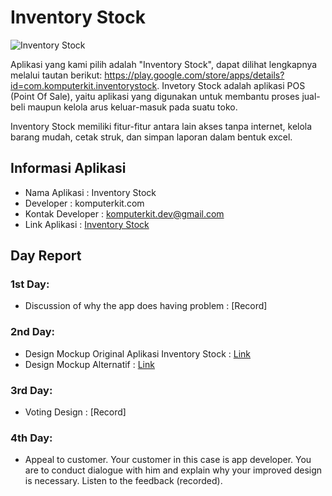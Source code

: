 # Inventory Stock #

![Inventory Stock](https://user-images.githubusercontent.com/62864891/95787291-6aa20c80-0d03-11eb-8e57-dee6052a173b.png)

Aplikasi yang kami pilih adalah "Inventory Stock", dapat dilihat lengkapnya melalui tautan berikut: https://play.google.com/store/apps/details?id=com.komputerkit.inventorystock. Invetory Stock adalah aplikasi POS (Point Of Sale), yaitu aplikasi yang digunakan untuk membantu proses jual-beli maupun kelola arus keluar-masuk pada suatu toko.

Inventory Stock memiliki fitur-fitur antara lain akses tanpa internet, kelola barang mudah, cetak struk, dan simpan laporan dalam bentuk excel.


## Informasi Aplikasi

- Nama Aplikasi : Inventory Stock
- Developer : komputerkit.com
- Kontak Developer : komputerkit.dev@gmail.com
- Link Aplikasi : [Inventory Stock](https://play.google.com/store/apps/details?id=com.komputerkit.inventorystock)

## Day Report ##

### 1st Day: 
- Discussion of why the app does having problem : [Record]

### 2nd Day: 
- Design Mockup Original Aplikasi Inventory Stock : [Link](https://github.com/mushabui/Assigment_HCI/tree/hw2/Task%202%20Report/Interface%20Inventory%20Stock)
- Design Mockup Alternatif : [Link](https://github.com/mushabui/Assigment_HCI/tree/hw2/Task%202%20Report/Design%20Mockup%20Alternatif)

### 3rd Day: 
- Voting Design : [Record]

### 4th Day: 
- Appeal to customer. Your customer in this case is app developer. You are to conduct dialogue with him and explain why your improved design is necessary. Listen to the feedback (recorded). 
